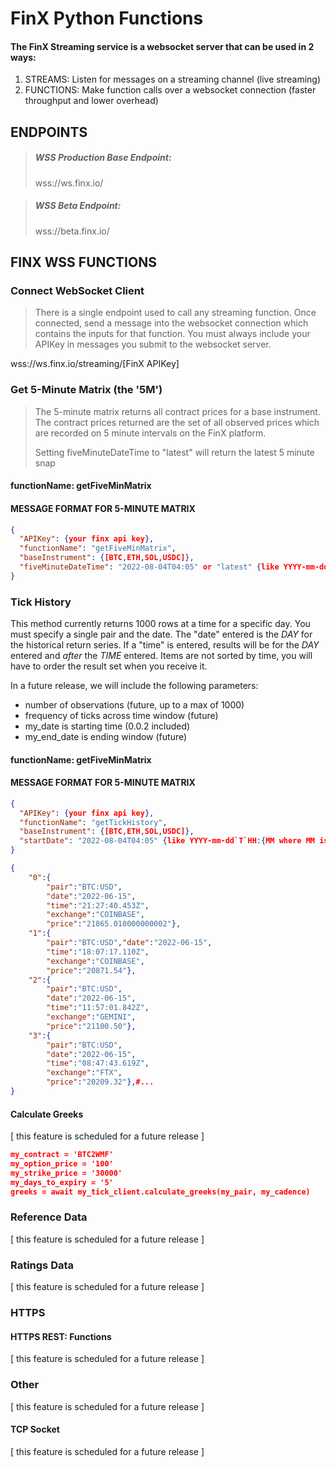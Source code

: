# FinX Python Functions

#### The FinX Streaming service is a websocket server that can be used in 2 ways:

1. STREAMS: Listen for messages on a streaming channel (live streaming)
2. FUNCTIONS: Make function calls over a websocket connection (faster throughput and lower overhead)

## ENDPOINTS

> ##### WSS Production Base Endpoint: 
> wss://ws.finx.io/

> ##### WSS Beta Endpoint: 
> wss://beta.finx.io/

## FINX WSS FUNCTIONS

### Connect WebSocket Client

> There is a single endpoint used to call any streaming function. Once connected, send a message into the websocket connection
> which contains the inputs for that function. You must always include your APIKey in messages you submit to the websocket server. 

wss://ws.finx.io/streaming/[FinX APIKey]

### Get 5-Minute Matrix (the '5M')

> The 5-minute matrix returns all contract prices for a base instrument. The contract prices returned are the set of 
> all observed prices which are recorded on 5 minute intervals on the FinX platform.
> 
> Setting fiveMinuteDateTime to "latest" will return the latest 5 minute snap

#### functionName: getFiveMinMatrix

#### MESSAGE FORMAT FOR 5-MINUTE MATRIX

```json
{
  "APIKey": {your finx api key},
  "functionName": "getFiveMinMatrix",
  "baseInstrument": {[BTC,ETH,SOL,USDC]},
  "fiveMinuteDateTime": "2022-08-04T04:05" or "latest" {like YYYY-mm-dd`T`HH:{MM where MM is on the five minute interval like 00, 05, 10...}},
}
```

### Tick History

This method currently returns 1000 rows at a time for a specific day. You must specify a single pair and the date. The "date" entered
is the *DAY* for the historical return series. If a "time" is entered, results will be for the *DAY* entered and _after_ the *TIME* entered. 
Items are not sorted by time, you will have to order the
result set when you receive it.

In a future release, we will include the following parameters:

- number of observations (future, up to a max of 1000)
- frequency of ticks across time window (future)
- my_date is starting time (0.0.2 included)
- my_end_date is ending window (future)

#### functionName: getFiveMinMatrix

#### MESSAGE FORMAT FOR 5-MINUTE MATRIX

```json
{
  "APIKey": {your finx api key},
  "functionName": "getTickHistory",
  "baseInstrument": {[BTC,ETH,SOL,USDC]},
  "startDate": "2022-08-04T04:05" {like YYYY-mm-dd`T`HH:{MM where MM is on the five minute interval like 00, 05, 10...}},
}
```

```json
{
    "0":{
        "pair":"BTC:USD",
        "date":"2022-06-15",
        "time":"21:27:40.453Z",
        "exchange":"COINBASE",
        "price":"21865.010000000002"},
    "1":{
        "pair":"BTC:USD","date":"2022-06-15",
        "time":"18:07:17.110Z",
        "exchange":"COINBASE",
        "price":"20871.54"},
    "2":{
        "pair":"BTC:USD",
        "date":"2022-06-15",
        "time":"11:57:01.842Z",
        "exchange":"GEMINI",
        "price":"21100.50"},
    "3":{
        "pair":"BTC:USD",
        "date":"2022-06-15",
        "time":"08:47:43.619Z",
        "exchange":"FTX",
        "price":"20209.32"},#...
}
```

#### Calculate Greeks

[ this feature is scheduled for a future release ]

```json
my_contract = 'BTC2WMF'
my_option_price = '100'
my_strike_price = '30000'
my_days_to_expiry = '5'
greeks = await my_tick_client.calculate_greeks(my_pair, my_cadence)
```

### Reference Data

[ this feature is scheduled for a future release ]

### Ratings Data

[ this feature is scheduled for a future release ]

### HTTPS

#### HTTPS REST: Functions

[ this feature is scheduled for a future release ]

### Other

[ this feature is scheduled for a future release ]

#### TCP Socket

[ this feature is scheduled for a future release ]
